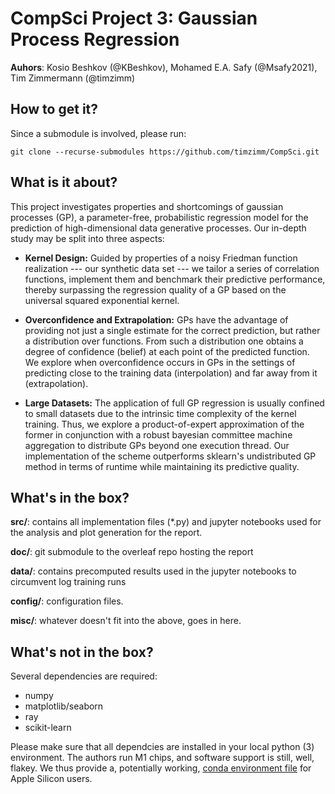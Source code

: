 # CompSci Project 3: Gaussian Process Regression
**Auhors**: Kosio Beshkov (@KBeshkov), Mohamed E.A. Safy (@Msafy2021), Tim Zimmermann (@timzimm)

## How to get it?
Since a submodule is involved, please run:
```
git clone --recurse-submodules https://github.com/timzimm/CompSci.git
```

## What is it about?
This project investigates properties and shortcomings of 
gaussian processes (GP), a parameter-free,
probabilistic regression model for the prediction of high-dimensional data
generative processes. Our in-depth study may be split into three aspects:


* **Kernel Design:** Guided by properties of a noisy Friedman
    function realization --- our synthetic data set --- we tailor a series of
    correlation functions, implement them and benchmark their predictive
    performance, thereby surpassing the regression quality of a GP
    based on the universal squared exponential kernel.

* **Overconfidence and Extrapolation:** 
    GPs have the advantage of providing not just a single estimate for the 
    correct prediction, but rather a distribution over functions. 
    From such a distribution one obtains a degree of confidence (belief) at each 
    point of the predicted function. 
    We explore when overconfidence occurs in GPs in the settings of predicting 
    close to the training data (interpolation) and far away from it (extrapolation).

* **Large Datasets:** The application of full GP regression is usually
    confined to small datasets due to the intrinsic time complexity of the
    kernel training. Thus, we explore a product-of-expert approximation of
    the former in conjunction with a robust bayesian committee machine
    aggregation to distribute GPs beyond one execution thread. Our
    implementation of the scheme outperforms sklearn's
    undistributed GP method in terms of runtime while maintaining its 
    predictive quality.


## What's in the box?
**src/**: contains all implementation files (*.py) and jupyter notebooks used
for the analysis and plot generation for the report.

**doc/**: git submodule to the overleaf repo hosting the report 

**data/**: contains precomputed results used in the jupyter notebooks to
circumvent log training runs

**config/**: configuration files.

**misc/**: whatever doesn't fit into the above, goes in here.

## What's not in the box? 
Several dependencies are required:
- numpy
- matplotlib/seaborn
- ray
- scikit-learn

Please make sure that all dependcies are installed in your local python (3)
environment. The authors run M1 chips, and software support is still, well, flakey. 
We thus provide a, potentially working, [conda environment file](./config/env.txt) for Apple Silicon users.
